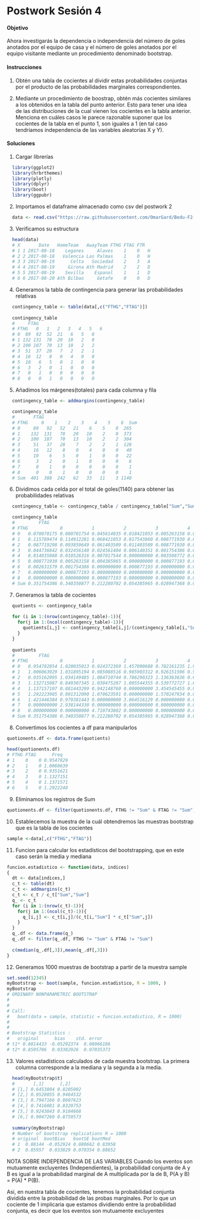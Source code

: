 # Postwork Sesión 4
 
#### Objetivo
Ahora investigarás la dependencia o independencia del número de goles anotados por el equipo de casa y el número de goles anotados por el equipo visitante mediante un procedimiento denominado bootstrap.

#### Instrucciones

1. Obtén una tabla de cocientes al dividir estas probabilidades conjuntas por el producto de las probabilidades marginales correspondientes.

2. Mediante un procedimiento de boostrap, obtén más cocientes similares a los obtenidos en la tabla del punto anterior. Esto para tener una idea de las distribuciones de la cual vienen los cocientes en la tabla anterior. Menciona en cuáles casos le parece razonable suponer que los cocientes de la tabla en el punto 1, son iguales a 1 (en tal caso tendríamos independencia de las variables aleatorias X y Y).

#### Soluciones
1. Cargar librerías

```r
  library(ggplot2)
  library(hrbrthemes)
  library(plotly)
  library(dplyr)
  library(boot)
  library(ggpubr)
```
2. Importamos el dataframe almacenado como csv del postwork 2
```r
  data <- read.csv("https://raw.githubusercontent.com/OmarGard/Bedu-F2-Postworks-E4/main/output_data/postwork_2/D1_17_18_19.csv")
```
3. Verificamos su estructura
```r
  head(data)
  # X       Date   HomeTeam   AwayTeam FTHG FTAG FTR
  # 1 1 2017-08-18    Leganes     Alaves    1    0   H
  # 2 2 2017-08-18   Valencia Las Palmas    1    0   H
  # 3 3 2017-08-19      Celta   Sociedad    2    3   A
  # 4 4 2017-08-19     Girona Ath Madrid    2    2   D
  # 5 5 2017-08-19    Sevilla    Espanol    1    1   D
  # 6 6 2017-08-20 Ath Bilbao     Getafe    0    0   D
  ```
4. Generamos la tabla de contingencia para generar las probabilidades relativas
```r
  contingency_table <- table(data[,c("FTHG","FTAG")])
  
  contingency_table
  #     FTAG
  # FTHG   0   1   2   3   4   5   6
  # 0  89  92  52  21   6   5   0
  # 1 132 131  78  20  10   2   0
  # 2 100 107  70  13  10   2   2
  # 3  51  37  28   7   2   2   1
  # 4  16  12   8   0   4   0   0
  # 5  10   6   5   0   1   0   0
  # 6   3   2   0   1   0   0   0
  # 7   0   1   0   0   0   0   0
  # 8   0   0   1   0   0   0   0
```
5. Añadimos los márgenes(totales) para cada columna y fila
```r
  contingency_table <- addmargins(contingency_table)

  contingency_table
  #       FTAG
  # FTHG     0    1    2    3    4    5    6  Sum
  # 0     89   92   52   21    6    5    0  265
  # 1    132  131   78   20   10    2    0  373
  # 2    100  107   70   13   10    2    2  304
  # 3     51   37   28    7    2    2    1  128
  # 4     16   12    8    0    4    0    0   40
  # 5     10    6    5    0    1    0    0   22
  # 6      3    2    0    1    0    0    0    6
  # 7      0    1    0    0    0    0    0    1
  # 8      0    0    1    0    0    0    0    1
  # Sum  401  388  242   62   33   11    3 1140
```
6. Dividimos cada celda por el total de goles(1140) para obtener las probabilidades relativas
```r
  contingency_table <- contingency_table / contingency_table["Sum","Sum"]

  contingency_table
  #         FTAG
  # FTHG            0           1           2           3           4           5           6         Sum
  # 0   0.078070175 0.080701754 0.045614035 0.018421053 0.005263158 0.004385965 0.000000000 0.232456140
  # 1   0.115789474 0.114912281 0.068421053 0.017543860 0.008771930 0.001754386 0.000000000 0.327192982
  # 2   0.087719298 0.093859649 0.061403509 0.011403509 0.008771930 0.001754386 0.001754386 0.266666667
  # 3   0.044736842 0.032456140 0.024561404 0.006140351 0.001754386 0.001754386 0.000877193 0.112280702
  # 4   0.014035088 0.010526316 0.007017544 0.000000000 0.003508772 0.000000000 0.000000000 0.035087719
  # 5   0.008771930 0.005263158 0.004385965 0.000000000 0.000877193 0.000000000 0.000000000 0.019298246
  # 6   0.002631579 0.001754386 0.000000000 0.000877193 0.000000000 0.000000000 0.000000000 0.005263158
  # 7   0.000000000 0.000877193 0.000000000 0.000000000 0.000000000 0.000000000 0.000000000 0.000877193
  # 8   0.000000000 0.000000000 0.000877193 0.000000000 0.000000000 0.000000000 0.000000000 0.000877193
  # Sum 0.351754386 0.340350877 0.212280702 0.054385965 0.028947368 0.009649123 0.002631579 1.000000000
```
7. Generamos la tabla de cocientes
```r
  quotients <- contingency_table
  
  for (i in 1:(nrow(contingency_table)-1)){
    for(j in 1:(ncol(contingency_table)-1)){
      quotients[i,j] <- contingency_table[i,j]/(contingency_table[i,"Sum"] * contingency_table["Sum",j])
    }
  }
  
  quotients
  #         FTAG
  # FTHG            0           1           2           3           4           5           6         Sum
  # 0   0.954782854 1.020035013 0.924372369 1.457090688 0.782161235 1.955403087 0.000000000 0.232456140
  # 1   1.006063929 1.031895194 0.985088516 0.985903312 0.926151596 0.555690958 0.000000000 0.327192982
  # 2   0.935162095 1.034149485 1.084710744 0.786290323 1.136363636 0.681818182 2.500000000 0.266666667
  # 3   1.132715087 0.849307345 1.030475207 1.005544355 0.539772727 1.619318182 2.968750000 0.112280702
  # 4   1.137157107 0.881443299 0.942148760 0.000000000 3.454545455 0.000000000 0.000000000 0.035087719
  # 5   1.292223985 0.801312090 1.070623591 0.000000000 1.570247934 0.000000000 0.000000000 0.019298246
  # 6   1.421446384 0.979381443 0.000000000 3.064516129 0.000000000 0.000000000 0.000000000 0.005263158
  # 7   0.000000000 2.938144330 0.000000000 0.000000000 0.000000000 0.000000000 0.000000000 0.000877193
  # 8   0.000000000 0.000000000 4.710743802 0.000000000 0.000000000 0.000000000 0.000000000 0.000877193
  # Sum 0.351754386 0.340350877 0.212280702 0.054385965 0.028947368 0.009649123 0.002631579 1.000000000
  ```
8. Convertimos los cocientes a df para manipularlos
  ```r
  quotionents.df <- data.frame(quotients)
  
  head(quotionents.df)
  # FTHG FTAG      Freq
  # 1    0    0 0.9547829
  # 2    1    0 1.0060639
  # 3    2    0 0.9351621
  # 4    3    0 1.1327151
  # 5    4    0 1.1371571
  # 6    5    0 1.2922240
  ```
9. Eliminamos los registros de Sum
  ```r
  quotionents.df <- filter(quotionents.df, FTHG != "Sum" & FTAG != "Sum")
  ```
10. Establecemos la muestra de la cuál obtendremos las muestras bootstrap que es la tabla de los cocientes
  ```r
  sample <-data[,c("FTHG","FTAG")]
  ```
11. Funcion para calcular los estadísticos del bootstrapping, que en este caso serán la media y mediana
  ```r
  funcion.estadistico <- function(data, indices)
  {
    dt <- data[indices,]
    c_t <- table(dt)
    c_t <- addmargins(c_t)
    c_t <- c_t / c_t["Sum","Sum"]
    q_ <- c_t
    for (i in 1:(nrow(c_t)-1)){
      for(j in 1:(ncol(c_t)-1)){
        q_[i,j] <- c_t[i,j]/(c_t[i,"Sum"] * c_t["Sum",j])
      }
    }
    q_.df <- data.frame(q_)
    q_.df <- filter(q_.df, FTHG != "Sum" & FTAG != "Sum")
    
    c(median(q_.df[,3]),mean(q_.df[,3]))
  }
  ```
12. Generamos 1000 muestras de bootstrap a partir de la muestra sample
  ```r
  set.seed(12345)
  myBootstrap <- boot(sample, funcion.estadistico, R = 1000, )
  myBootstrap
  # ORDINARY NONPARAMETRIC BOOTSTRAP
  # 
  # 
  # Call:
  #   boot(data = sample, statistic = funcion.estadistico, R = 1000)
  # 
  # 
  # Bootstrap Statistics :
  #   original      bias    std. error
  # t1* 0.8814433 -0.05292374  0.08066186
  # t2* 0.8595706  0.03382926  0.07035373
   ```
13. Valores estadísticos calculados de cada muestra bootstrap. La primera columna corresponde a la mediana y la segunda a la media.
```r
  head(myBootstrap$t)
  #       [,1]      [,2]
  # [1,] 0.6453804 0.8205002
  # [2,] 0.9528055 0.9464532
  # [3,] 0.7947166 0.8607623
  # [4,] 0.7416081 0.8320753
  # [5,] 0.9243843 0.9104668
  # [6,] 0.9047260 0.8759573
  
  summary(myBootstrap)
  # Number of bootstrap replications R = 1000 
  # original  bootBias   bootSE bootMed
  # 1  0.88144 -0.052924 0.080662 0.83958
  # 2  0.85957  0.033829 0.070354 0.88652
  ```
NOTA SOBRE INDEPENDENCIA DE LAS VARIABLES
Cuando los eventos son mutuamente excluyentes (Independientes), la probabilidad conjunta de A y B es igual a la probabilidad marginal de A multiplicada por la de B, P(A y B) = P(A) * P(B).
  
Asi, en nuestra tabla de cocientes, tenemos la probabilidad conjunta dividida entre la probabilidad de las probas marginales. Por lo que un cociente de 1 implicaria que estamos dividiendo entre la probabilidad conjunta, es decir que los eventos son mutuamente excluyentes
